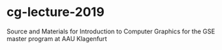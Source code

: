 # cg-lecture-2019
Source and Materials for Introduction to Computer Graphics for the GSE master program at AAU Klagenfurt
